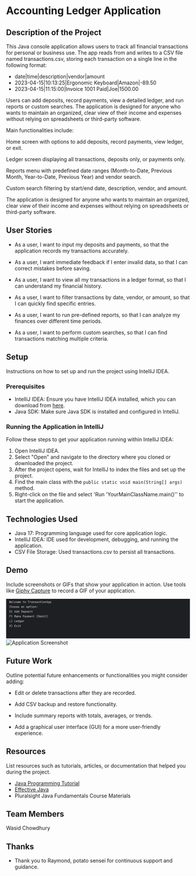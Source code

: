 # Accounting Ledger Application

## Description of the Project
This Java console application allows users to track all financial transactions for personal or business use. The app reads from and writes to a CSV file named transactions.csv, storing each transaction on a single line in the following format:

- date|time|description|vendor|amount 
- 2023-04-15|10:13:25|Ergonomic Keyboard|Amazon|-89.50 
- 2023-04-15|11:15:00|Invoice 1001 Paid|Joe|1500.00

Users can add deposits, record payments, view a detailed ledger, and run reports or custom searches. The application is designed for anyone who wants to maintain an organized, clear view of their income and expenses without relying on spreadsheets or third-party software.

Main functionalities include:

Home screen with options to add deposits, record payments, view ledger, or exit.

Ledger screen displaying all transactions, deposits only, or payments only.

Reports menu with predefined date ranges (Month-to-Date, Previous Month, Year-to-Date, Previous Year) and vendor search.

Custom search filtering by start/end date, description, vendor, and amount.

The application is designed for anyone who wants to maintain an organized, clear view of their income and expenses without relying on spreadsheets or third-party software.

## User Stories

- As a user, I want to input my deposits and payments, so that the application records my transactions accurately.

- As a user, I want immediate feedback if I enter invalid data, so that I can correct mistakes before saving.

- As a user, I want to view all my transactions in a ledger format, so that I can understand my financial history.

- As a user, I want to filter transactions by date, vendor, or amount, so that I can quickly find specific entries.

- As a user, I want to run pre-defined reports, so that I can analyze my finances over different time periods.

- As a user, I want to perform custom searches, so that I can find transactions matching multiple criteria.

## Setup

Instructions on how to set up and run the project using IntelliJ IDEA.

### Prerequisites

- IntelliJ IDEA: Ensure you have IntelliJ IDEA installed, which you can download from [here](https://www.jetbrains.com/idea/download/).
- Java SDK: Make sure Java SDK is installed and configured in IntelliJ.

### Running the Application in IntelliJ

Follow these steps to get your application running within IntelliJ IDEA:

1. Open IntelliJ IDEA.
2. Select "Open" and navigate to the directory where you cloned or downloaded the project.
3. After the project opens, wait for IntelliJ to index the files and set up the project.
4. Find the main class with the `public static void main(String[] args)` method.
5. Right-click on the file and select 'Run 'YourMainClassName.main()'' to start the application.

## Technologies Used

- Java 17: Programming language used for core application logic.
- IntelliJ IDEA: IDE used for development, debugging, and running the application.
- CSV File Storage: Used transactions.csv to persist all transactions.

## Demo

Include screenshots or GIFs that show your application in action. Use tools like [Giphy Capture](https://giphy.com/apps/giphycapture) to record a GIF of your application.

![img.png](img.png)![Application Screenshot](path/to/your/screenshot.png)

## Future Work

Outline potential future enhancements or functionalities you might consider adding:

- Edit or delete transactions after they are recorded.

- Add CSV backup and restore functionality.

- Include summary reports with totals, averages, or trends.

- Add a graphical user interface (GUI) for a more user-friendly experience.

## Resources

List resources such as tutorials, articles, or documentation that helped you during the project.

- [Java Programming Tutorial](https://www.example.com)
- [Effective Java](https://www.example.com)
- Pluralsight Java Fundamentals Course Materials

## Team Members

Wasid Chowdhury 

## Thanks

- Thank you to Raymond, potato sensei for continuous support and guidance.
